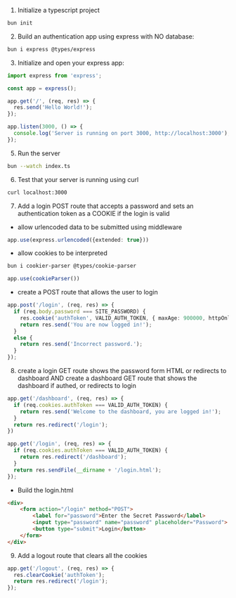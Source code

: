 1. Initialize a typescript project 
```sh
bun init
```
2. Build an authentication app using express with NO database:
```sh
bun i express @types/express
```
3. Initialize and open your express app:
```ts
import express from 'express';

const app = express();

app.get('/', (req, res) => {
  res.send('Hello World!');
});

app.listen(3000, () => {
  console.log('Server is running on port 3000, http://localhost:3000');
});
```

5. Run the server
```sh
bun --watch index.ts
```

6. Test that your server is running using curl
```sh
curl localhost:3000
```

7. Add a login POST route that accepts a password and sets an authentication token as a COOKIE if the login is valid
  
- allow urlencoded data to be submitted using middleware
```ts
app.use(express.urlencoded({extended: true}))
```
- allow cookies to be interpreted
```sh
bun i cookier-parser @types/cookie-parser
```
```ts
app.use(cookieParser())
```
- create a POST route that allows the user to login
```ts
app.post('/login', (req, res) => {
  if (req.body.password === SITE_PASSWORD) {
    res.cookie('authToken', VALID_AUTH_TOKEN, { maxAge: 900000, httpOnly: true });
    return res.send('You are now logged in!');
  }
  else {
    return res.send('Incorrect password.');
  }
});
```

8. create a login GET route shows the password form HTML or redirects to dashboard AND create a dashboard GET route that shows the dashboard if authed, or redirects to login
```ts
app.get('/dashboard', (req, res) => {
  if (req.cookies.authToken === VALID_AUTH_TOKEN) {
    return res.send('Welcome to the dashboard, you are logged in!');
  }
  return res.redirect('/login');
})

app.get('/login', (req, res) => {
  if (req.cookies.authToken === VALID_AUTH_TOKEN) {
    return res.redirect('/dashboard');
  }
  return res.sendFile(__dirname + '/login.html');
});
```

- Build the login.html
```html
<div>
    <form action="/login" method="POST">
        <label for="password">Enter the Secret Password</label>
        <input type="password" name="password" placeholder="Password">
        <button type="submit">Login</button>
    </form>
</div>
```

9. Add a logout route that clears all the cookies
```ts
app.get('/logout', (req, res) => {
  res.clearCookie('authToken');
  return res.redirect('/login');
});
```
